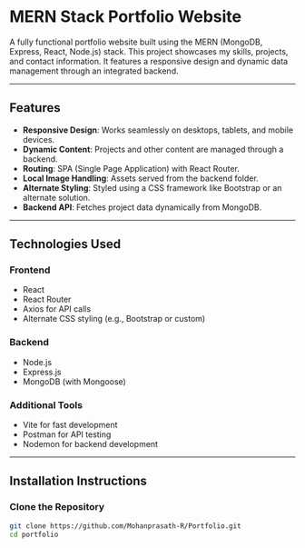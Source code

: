 # MERN Stack Portfolio Website

A fully functional portfolio website built using the MERN (MongoDB, Express, React, Node.js) stack. This project showcases my skills, projects, and contact information. It features a responsive design and dynamic data management through an integrated backend.

---

## **Features**
- **Responsive Design**: Works seamlessly on desktops, tablets, and mobile devices.
- **Dynamic Content**: Projects and other content are managed through a backend.
- **Routing**: SPA (Single Page Application) with React Router.
- **Local Image Handling**: Assets served from the backend folder.
- **Alternate Styling**: Styled using a CSS framework like Bootstrap or an alternate solution.
- **Backend API**: Fetches project data dynamically from MongoDB.

---

## **Technologies Used**
### **Frontend**
- React
- React Router
- Axios for API calls
- Alternate CSS styling (e.g., Bootstrap or custom)

### **Backend**
- Node.js
- Express.js
- MongoDB (with Mongoose)

### **Additional Tools**
- Vite for fast development
- Postman for API testing
- Nodemon for backend development

---

## **Installation Instructions**

### **Clone the Repository**
```bash
git clone https://github.com/Mohanprasath-R/Portfolio.git
cd portfolio

